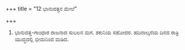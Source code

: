 +++
title = "12 ಭಾನುದತ್ತನ ಮೇಲೆ"

+++
1) ಭಾನುದತ್ತ-ಗಾಂಧಾರ ರಾಜನಾದ ಸುಬಲನ ಮಗ. ಶಕುನಿಯ ಸಹೋದರ. ಹದಿನಾಲ್ಕನೆಯ ದಿನದ ರಾತ್ರಿ ಯುದ್ಧದಲ್ಲಿ ಭೀಮನಿಂದ ಮಡಿದ.